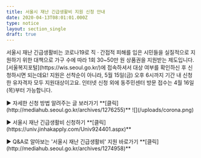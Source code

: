 ```yaml
---
title: 서울시 재난 긴급생활비 지원 신청 안내
date: 2020-04-13T08:01:01.000Z
type: notice
layout: section_single
draft: true
---
```

<p>서울시 재난 긴급생활비는 코로나19로 직 &middot; 간접적 피해를 입은 시민들을 실질적으로 지원하기 위한 대책으로 가구 수에 따라 1회 30~50만 원 상품권을 지원받는 제도입니다. [서울복지포털](https://wis.seoul.go.kr/)에 접속하셔서 대상 여부를 확인하신 후 신청하시면 되는데요! 지원은 선착순이 아니라, 5월 15일(금) 오후 6시까지 기간 내 신청한 유자격자 모두 지원대상이고요. 인터넷 신청 외에 동주민센터 방문 접수는 4월 16일(목)부터 가능합니다.</p>
<p>▶ 자세한 신청 방법 알려주는 글 보러가기 **[클릭](http://mediahub.seoul.go.kr/archives/1276255)** ![](/uploads/corona.png)</p>
<p>▶ 서울시 재난 긴급생활비 신청하기 **[클릭](https://univ.jinhakapply.com/Univ924401.aspx)**</p>
<p>▶ Q&amp;A로 알아보는 '서울시 재난 긴급생활비' 지원 바로가기 **[클릭](http://mediahub.seoul.go.kr/archives/1274958)**</p>